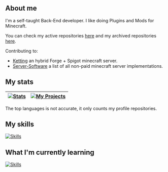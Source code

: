 ## About me
I'm a self-taught Back-End developer. I like doing Plugins and Mods for Minecraft.

You can check my active repositories [here](https://github.com/TonimatasDEV?tab=repositories) and my archived repositories [here](https://github.com/tonimatasdev-archive).

Contributing to:
 - [Ketting](https://github.com/kettingpowered) an hybrid Forge + Spigot minecraft server.
 - [Server-Software](https://github.com/LeStegii/server-softwares) a list of all non-paid minecraft server implementations.

## My stats
| <a href="https://github.com/anuraghazra/github-readme-stats"><img align="center" alt="Stats" src="https://github-readme-stats.vercel.app/api?username=TonimatasDEV&show_icons=true&include_all_commits=true&hide_border=true&number_format=long&show=reviews,prs_merged,prs_merged_percentage&theme=merko"></a> | <a href="https://github.com/anuraghazra/github-readme-stats"><img align="center" alt="My Projects" src="https://github-readme-stats.vercel.app/api/top-langs/?username=TonimatasDEV&layout=pie&hide_border=true&langs_count=10&size_weight=0.5&count_weight=0.5&theme=merko"></a> |
|-----------------------------------------------------------------------------------------------------------------------------------------------------------------------------------------------------------------------------|------------------------------------------------------------------------------------------------------------------------------------------------------------------------------------------------------------|

The top languages is not accurate, it only counts my profile repositories.

## My skills
[![Skills](https://skillicons.dev/icons?i=java,kotlin,gradle,spring,html,css,git,github,gitlab,idea,vscode,cloudflare)](https://skillicons.dev/)

## What I'm currently learning
[![Skills](https://skillicons.dev/icons?i=docker,bash,mysql,nginx,go,lua)](https://skillicons.dev/)
